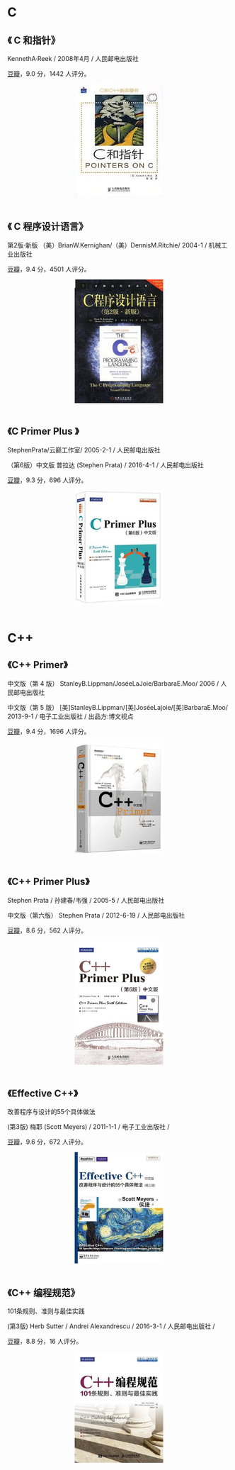 # C



## 《 C 和指针》

 KennethA·Reek / 2008年4月 / 人民邮电出版社

[豆瓣](https://book.douban.com/subject/3012360/)，9.0 分，1442 人评分。

<div align="center"> <img src="pics/书单-C-C和指针.jpg" width=200px/> </div><br>

## 《 C 程序设计语言》

 第2版·新版 （美）BrianW.Kernighan/（美）DennisM.Ritchie/ 2004-1 / 机械工业出版社

[豆瓣](https://book.douban.com/subject/1139336/)，9.4 分，4501 人评分。

<div align="center"> <img src="pics/书单-C- C 程序设计语言（第2版新版）.jpg" width=200px/> </div><br>

## 《C Primer Plus 》

StephenPrata/云巅工作室/ 2005-2-1 / 人民邮电出版社

（第6版）中文版 普拉达 (Stephen Prata) / 2016-4-1 / 人民邮电出版社

[豆瓣](https://book.douban.com/subject/26792521/)，9.3 分，696 人评分。

<div align="center"> <img src="pics/书单-C-C Primer Plus 中文版第6版.jpg" width=200px/> </div><br>







# C++

## 《C++ Primer》

中文版（第 4 版） StanleyB.Lippman/JoséeLaJoie/BarbaraE.Moo/ 2006 / 人民邮电出版社

中文版（第 5 版） [美]StanleyB.Lippman/[美]JoséeLajoie/[美]BarbaraE.Moo/ 2013-9-1 / 电子工业出版社 / 出品方:博文视点

[豆瓣](https://book.douban.com/subject/25708312/)，9.4 分，1696 人评分。

<div align="center"> <img src="pics/书单-C++-C++ Primer 中文版（第 5 版）.jpg" width=200px/> </div><br>



## 《C++ Primer Plus》

Stephen Prata / 孙建春/韦强 / 2005-5 / 人民邮电出版社

中文版（第六版） Stephen Prata / 2012-6-19 / 人民邮电出版社

[豆瓣](https://book.douban.com/subject/10789789/)，8.6 分，562 人评分。

<div align="center"> <img src="pics/书单-C++-C++ Primer Plus 中文版（第六版）.jpg" width=200px/> </div><br>

## 《Effective C++》

改善程序与设计的55个具体做法

(第3版)  梅耶 (Scott Meyers) / 2011-1-1 / 电子工业出版社 / 

[豆瓣](https://book.douban.com/subject/5387403/)，9.6 分，672 人评分。

<div align="center"> <img src="pics/书单-C++-Effective C++.jpg" width=200px/> </div><br>



## 《C++ 编程规范》

101条规则、准则与最佳实践

(第3版)  Herb Sutter / Andrei Alexandrescu / 2016-3-1 / 人民邮电出版社 / 

[豆瓣](https://book.douban.com/subject/26899830/)，8.8 分，16 人评分。

<div align="center"> <img src="pics/书单-C++-C++编程规范.jpg" width=200px/> </div><br>



























